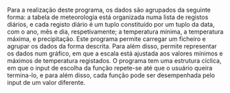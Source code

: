 Para a realização deste programa, os dados são agrupados da seguinte forma: a tabela de meteorologia está organizada numa lista de registos diários, e cada registo diário é um tuplo constituído por um tuplo da data, com o ano, mês e dia, respetivamente; a temperatura mínima, a temperatura máxima, e precipitação.
Este programa permite carregar um ficheiro e agrupar os dados da forma descrita. Para além disso, permite representar os dados num gráfico, em que a escala está ajustada aos valores mínimos e máximos de temperatura registados. 
O programa tem uma estrutura cíclica, em que o input de escolha da função repete-se até que o usuário queira termina-lo, e para além disso, cada função pode ser desempenhada pelo input de um valor diferente.
